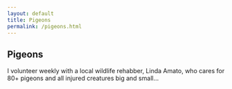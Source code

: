 ```yaml
---
layout: default
title: Pigeons
permalink: /pigeons.html
---
```


## Pigeons

I volunteer weekly with a local wildlife rehabber, Linda Amato, who cares for 80+ pigeons and all injured creatures big and small...

<!-- Add more pigeon lore -->

